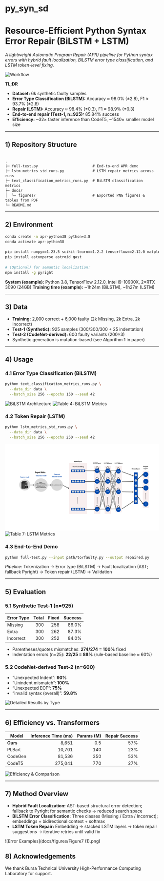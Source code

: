 # py_syn_sd


# Resource-Efficient Python Syntax Error Repair (BiLSTM + LSTM)

_A lightweight Automatic Program Repair (APR) pipeline for Python syntax errors with hybrid fault localization, BiLSTM error type classification, and LSTM token-level fixing._

![Workflow](docs/figures/flowchart.png)

**TL;DR**
- **Dataset:** 6k synthetic faulty samples  
- **Error Type Classification (BiLSTM):** Accuracy ≈ 98.0% (±2.8), F1 ≈ 93.7% (±2.8)  
- **Repair (LSTM):** Accuracy ≈ 98.4% (±0.3), F1 ≈ 98.9% (±0.3)  
- **End-to-end repair (Test-1, n=925):** 85.84% success  
- **Efficiency:** ~32× faster inference than CodeT5, ~1540× smaller model size  

---

## 1) Repository Structure

```

.
├─ full-test.py                         # End-to-end APR demo
├─ lstm_metrics_std_runs.py             # LSTM repair metrics across runs
├─ text_classification_metrics_runs.py  # BiLSTM classification metrics                     
├─ docs/
│  └─ figures/                          # Exported PNG figures & tables from PDF
└─ README.md

````

---

## 2) Environment

```bash
conda create -n apr-python38 python=3.8
conda activate apr-python38

pip install numpy==1.23.5 scikit-learn==1.2.2 tensorflow==2.12.0 matplotlib==3.7.2
pip install astunparse astroid gast

# (Optional) for semantic localization:
npm install -g pyright
````

**System (example):** Python 3.8, TensorFlow 2.12.0, Intel i9-10900X, 2×RTX 3090 (24GB)
**Training time (example):** \~1h24m (BiLSTM), \~1h27m (LSTM)

---

## 3) Data

* **Training:** 2,000 correct + 6,000 faulty (2k Missing, 2k Extra, 2k Incorrect)
* **Test-1 (Synthetic):** 925 samples (300/300/300 + 25 indentation)
* **Test-2 (CodeNet-derived):** 600 faulty variants (200×3)
* Synthetic generation is mutation-based (see Algorithm 1 in paper)

---

## 4) Usage

### 4.1 Error Type Classification (BiLSTM)

```bash
python text_classification_metrics_runs.py \
  --data_dir data \
  --batch_size 256 --epochs 150 --seed 42
```

![BiLSTM Architecture](docs/figures/fig3_bilstm_arch.png)
![Table 4: BiLSTM Metrics](docs/figures/table4_bilstm_metrics.png)

### 4.2 Token Repair (LSTM)

```bash
python lstm_metrics_std_runs.py \
  --data_dir data \
  --batch_size 256 --epochs 250 --seed 42
```

![LSTM Architecture](docs/figures/tokenmodel.png)
![Table 7: LSTM Metrics](docs/figures/table7_lstm_metrics.png)

### 4.3 End-to-End Demo

```bash
python full-test.py --input path/to/faulty.py --output repaired.py
```

*Pipeline:* Tokenization → Error type (BiLSTM) → Fault localization (AST; fallback Pyright) → Token repair (LSTM) → Validation

---

## 5) Evaluation

### 5.1 Synthetic Test-1 (n=925)

| Error Type | Total | Fixed | Success |
| ---------- | ----: | ----: | ------: |
| Missing    |   300 |   258 |   86.0% |
| Extra      |   300 |   262 |   87.3% |
| Incorrect  |   300 |   252 |   84.0% |

* Parentheses/quotes mismatches: **274/274 = 100%** fixed
* Indentation errors (n=25): **22/25 = 88%** (rule-based baseline ≈ 60%)

### 5.2 CodeNet-derived Test-2 (n=600)

* “Unexpected Indent”: **90%**
* “Unindent mismatch”: **100%**
* “Unexpected EOF”: **75%**
* “Invalid syntax (overall)”: **59.8%**

![Detailed Results by Type](docs/figures/table11_results.png)

---

## 6) Efficiency vs. Transformers

| Model    | Inference Time (ms) | Params (M) | Repair Success |
| -------- | ------------------: | ---------: | -------------: |
| **Ours** |               8,651 |        0.5 |            57% |
| PLBart   |              10,701 |        140 |            23% |
| CodeGen  |              81,536 |        350 |            53% |
| CodeT5   |             275,041 |        770 |            27% |

![Efficiency & Comparison](docs/figures/fig8_efficiency.png)

---

## 7) Method Overview

* **Hybrid Fault Localization:** AST-based structural error detection; fallback to Pyright for semantic checks → reduced search space
* **BiLSTM Error Classification:** Three classes (Missing / Extra / Incorrect); embeddings + bidirectional context + softmax
* **LSTM Token Repair:** Embedding → stacked LSTM layers → token repair suggestions → iterative retries until valid fix

![Error Examples](docs/figures/Figure7 (1).png)


## 8) Acknowledgements

We thank Bursa Technical University High-Performance Computing Laboratory for support.

```
